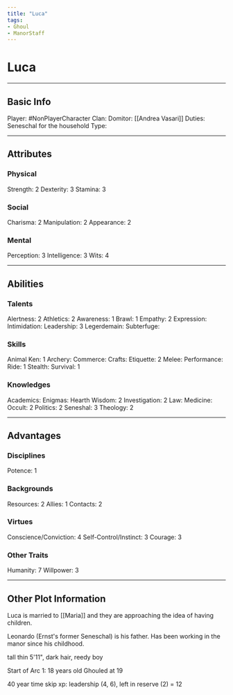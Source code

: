 ```yaml
---
title: "Luca"
tags:
- Ghoul
- ManorStaff
---
```


# Luca
---
## Basic Info
Player: #NonPlayerCharacter 
Clan:
Domitor: [[Andrea Vasari]]
Duties: Seneschal for the household
Type:

---

## Attributes
### Physical
Strength: 2
Dexterity: 3
Stamina: 3

### Social
Charisma: 2
Manipulation: 2
Appearance: 2

### Mental
Perception: 3
Intelligence: 3
Wits: 4

---

## Abilities
### Talents
Alertness: 2
Athletics: 2
Awareness: 1
Brawl: 1
Empathy: 2
Expression:
Intimidation:
Leadership: 3
Legerdemain:
Subterfuge:

### Skills
Animal Ken: 1
Archery:
Commerce:
Crafts:
Etiquette: 2
Melee:
Performance:
Ride: 1
Stealth:
Survival: 1

### Knowledges
Academics:
Enigmas:
Hearth Wisdom: 2
Investigation: 2
Law:
Medicine:
Occult: 2
Politics: 2
Seneshal: 3
Theology: 2

---

## Advantages
### Disciplines
Potence: 1


### Backgrounds
Resources: 2
Allies: 1
Contacts: 2


### Virtues
Conscience/Conviction: 4
Self-Control/Instinct: 3
Courage: 3

### Other Traits
Humanity: 7
Willpower: 3

---

## Other Plot Information
Luca is married to [[Maria]] and they are approaching the idea of having children. 

Leonardo (Ernst's former Seneschal) is his father. Has been working in the manor since his childhood.

tall thin 5'11", dark hair, reedy boy

Start of Arc 1: 18 years old
Ghouled at 19

40 year time skip xp: leadership (4, 6), left in reserve (2) = 12